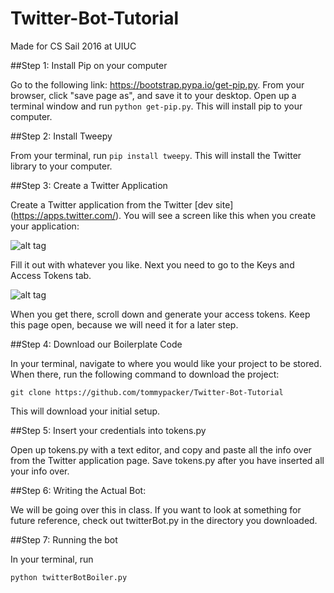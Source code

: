 # Twitter-Bot-Tutorial
Made for CS Sail 2016 at UIUC

##Step 1: Install Pip on your computer

Go to the following link: https://bootstrap.pypa.io/get-pip.py.
From your browser, click "save page as", and save it to your desktop.
Open up a terminal window and run ```python get-pip.py```. This will install pip to your computer.


##Step 2: Install Tweepy 

From your terminal, run ```pip install tweepy```. This will install the Twitter library to your computer.


##Step 3: Create a Twitter Application

Create a Twitter application from the Twitter [dev site] (https://apps.twitter.com/).
You will see a screen like this when you create your application:

![alt tag](http://imgur.com/Jet2dbE.png)

Fill it out with whatever you like. Next you need to go to the Keys and Access Tokens tab. 

![alt tag](http://imgur.com/VjLJgLB.png)

When you get there, scroll down and generate your access tokens. 
Keep this page open, because we will need it for a later step.


##Step 4: Download our Boilerplate Code

In your terminal, navigate to where you would like your project to be stored.
When there, run the following command to download the project:
```
git clone https://github.com/tommypacker/Twitter-Bot-Tutorial
```

This will download your initial setup.


##Step 5: Insert your credentials into tokens.py

Open up tokens.py with a text editor, and copy and paste all the info over from the Twitter application page.
Save tokens.py after you have inserted all your info over.


##Step 6: Writing the Actual Bot:

We will be going over this in class. If you want to look at something for future reference, check out twitterBot.py in the directory you downloaded.


##Step 7: Running the bot

In your terminal, run
```
python twitterBotBoiler.py
```


